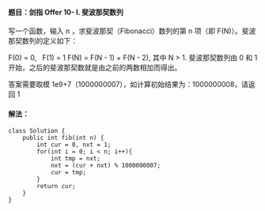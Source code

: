 #### 题目：剑指 Offer 10- I. 斐波那契数列
写一个函数，输入 n ，求斐波那契（Fibonacci）数列的第 n 项（即 F(N)）。斐波那契数列的定义如下：

F(0) = 0,   F(1) = 1
F(N) = F(N - 1) + F(N - 2), 其中 N > 1.
斐波那契数列由 0 和 1 开始，之后的斐波那契数就是由之前的两数相加而得出。

答案需要取模 1e9+7（1000000007），如计算初始结果为：1000000008，请返回 1
#### 解法：

```
class Solution {
    public int fib(int n) {
        int cur = 0, nxt = 1;
        for(int i = 0; i < n; i++){
            int tmp = nxt;
            nxt = (cur + nxt) % 1000000007;
            cur = tmp;
        }
        return cur;
    }
}
```
